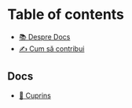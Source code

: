 # Table of contents

* [📚 Despre Docs](README.md)
* [✍ Cum să contribui](contributions.md)

## Docs

* [📖 Cuprins](docs/curpins.md)

